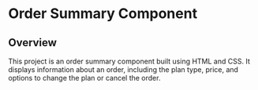 # Order Summary Component

## Overview

This project is an order summary component built using HTML and CSS. It displays information about an order, including the plan type, price, and options to change the plan or cancel the order.
